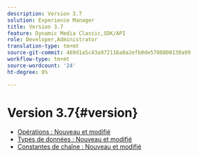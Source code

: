 ```yaml
---
description: Version 3.7
solution: Experience Manager
title: Version 3.7
feature: Dynamic Media Classic,SDK/API
role: Developer,Administrator
translation-type: tm+mt
source-git-commit: 469d1a5c43a972116a8a2efb0de5708800130a99
workflow-type: tm+mt
source-wordcount: '24'
ht-degree: 8%

---
```



# Version 3.7{#version}

* [Opérations : Nouveau et modifié](r-3-7-operations.md)
* [Types de données : Nouveau et modifié](r-3-7-types.md)
* [Constantes de chaîne : Nouveau et modifié](r-3-7-string-constants.md)
